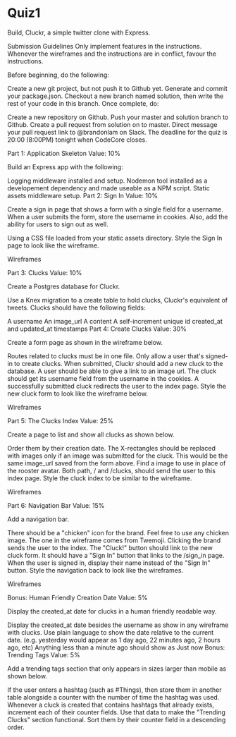# Quiz1

Build, Cluckr, a simple twitter clone with Express.

Submission Guidelines
Only implement features in the instructions. Whenever the wireframes and the instructions are in conflict, favour the instructions.

Before beginning, do the following:

Create a new git project, but not push it to Github yet.
Generate and commit your package.json.
Checkout a new branch named solution, then write the rest of your code in this branch.
Once complete, do:

Create a new repository on Github.
Push your master and solution branch to Github.
Create a pull request from solution on to master.
Direct message your pull request link to @brandonlam on Slack.
The deadline for the quiz is 20:00 (8:00PM) tonight when CodeCore closes.

Part 1: Application Skeleton
Value: 10%

Build an Express app with the following:

Logging middleware installed and setup.
Nodemon tool installed as a developement dependency and made useable as a NPM script.
Static assets middleware setup.
Part 2: Sign In
Value: 10%

Create a sign in page that shows a form with a single field for a username. When a user submits the form, store the username in cookies. Also, add the ability for users to sign out as well.

Using a CSS file loaded from your static assets directory. Style the Sign In page to look like the wireframe.

Wireframes


Part 3: Clucks
Value: 10%

Create a Postgres database for Cluckr.

Use a Knex migration to a create table to hold clucks, Cluckr's equivalent of tweets. Clucks should have the following fields:

A username
An image_url
A content
A self-increment unique id
created_at and updated_at timestamps
Part 4: Create Clucks
Value: 30%

Create a form page as shown in the wireframe below.

Routes related to clucks must be in one file.
Only allow a user that's signed-in to create clucks.
When submitted, Cluckr should add a new cluck to the database.
A user should be able to give a link to an image url.
The cluck should get its username field from the username in the cookies.
A successfully submitted cluck redirects the user to the index page.
Style the new cluck form to look like the wireframe below.

Wireframes


Part 5: The Clucks Index
Value: 25%

Create a page to list and show all clucks as shown below.

Order them by their creation date.
The X-rectangles should be replaced with images only if an image was submitted for the cluck. This would be the same image_url saved from the form above.
Find a image to use in place of the rooster avatar.
Both path, / and /clucks, should send the user to this index page.
Style the cluck index to be similar to the wireframe.

Wireframes


Part 6: Navigation Bar
Value: 15%

Add a navigation bar.

There should be a "chicken" icon for the brand. Feel free to use any chicken image. The one in the wireframe comes from Twemoji.
Clicking the brand sends the user to the index.
The "Cluck!" button should link to the new cluck form.
It should have a "Sign In" button that links to the /sign_in page.
When the user is signed in, display their name instead of the "Sign In" button.
Style the navigation back to look like the wireframes.

Wireframes

Bonus: Human Friendly Creation Date
Value: 5%

Display the created_at date for clucks in a human friendly readable way.

Display the created_at date besides the username as show in any wireframe with clucks.
Use plain language to show the date relative to the current date. (e.g. yesterday would appear as 1 day ago, 22 minutes ago, 2 hours ago, etc)
Anything less than a minute ago should show as Just now
Bonus: Trending Tags
Value: 5%

Add a trending tags section that only appears in sizes larger than mobile as shown below.

If the user enters a hashtag (such as #Things), then store them in another table alongside a counter with the number of time the hashtag was used.
Whenever a cluck is created that contains hashtags that already exists, increment each of their counter fields.
Use that data to make the "Trending Clucks" section functional.
Sort them by their counter field in a descending order.
